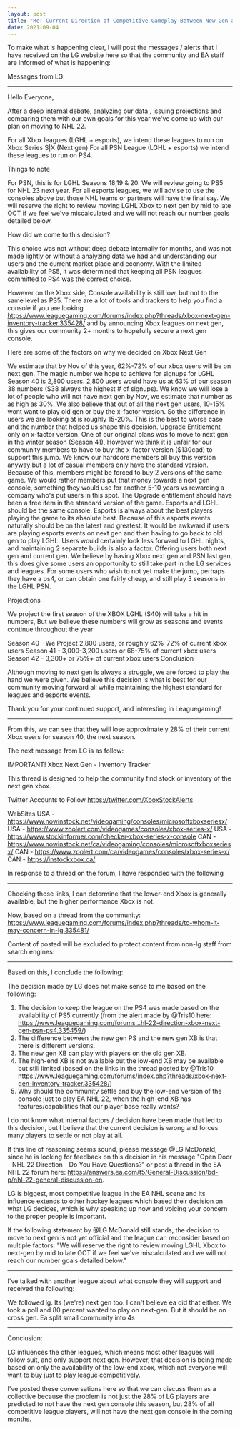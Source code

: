 ```yaml
---
layout: post
title: "Re: Current Direction of Competitive Gameplay Between New Gen and Old Gen Console.md"
date: 2021-09-04
---
```


To make what is happening clear, I will post the messages / alerts that I have received on the LG website here so that the community and EA staff are informed of what is happening: 

Messages from LG: 

----------------------------------------------------

Hello Everyone,

After a deep internal debate, analyzing our data , issuing projections and comparing them with our own goals for this year we've come up with our plan on moving to NHL 22.

For all Xbox leagues (LGHL + esports), we intend these leagues to run on Xbox Series S|X (Next gen)
For all PSN League (LGHL + esports) we intend these leagues to run on PS4.

Things to note

For PSN, this is for LGHL Seasons 18,19 & 20. We will review going to PS5 for NHL 23 next year.
For all esports leagues, we will advise to use the consoles above but those NHL teams or partners will have the final say.
We will reserve the right to review moving LGHL Xbox to next gen by mid to late OCT if we feel we've miscalculated and we will not reach our number goals detailed below.

How did we come to this decision?

This choice was not without deep debate internally for months, and was not made lightly or without a analyzing data we had and understanding our users and the current market place and economy.
With the limited availability of PS5, it was determined that keeping all PSN leagues committed to PS4 was the correct choice.

However on the Xbox side, Console availability is still low, but not to the same level as PS5. There are a lot of tools and trackers to help you find a console if you are looking
https://www.leaguegaming.com/forums/index.php?threads/xbox-next-gen-inventory-tracker.335428/
and by announcing Xbox leagues on next gen, this gives our community 2+ months to hopefully secure a next gen console.

Here are some of the factors on why we decided on Xbox Next Gen

We estimate that by Nov of this year, 62%-72% of our xbox users will be on next gen. The magic number we hope to achieve for signups for LGHL Season 40 is 2,800 users. 2,800 users would have us at 63% of our season 38 numbers (S38 always the highest # of signups).
We know we will lose a lot of people who will not have next gen by Nov, we estimate that number as as high as 30%. We also believe that out of all the next gen users, 10-15% wont want to play old gen or buy the x-factor version. So the difference in users we are looking at is roughly 15-20%. This is the best to worse case and the number that helped us shape this decision.
Upgrade Entitlement only on x-factor version. One of our original plans was to move to next gen in the winter season (Season 41), However we think it is unfair for our community members to have to buy the x-factor version ($130cad) to support this jump. We know our hardcore members all buy this version anyway but a lot of casual members only have the standard version. Because of this, members might be forced to buy 2 versions of the same game. We would rather members put that money towards a next gen console, something they would use for another 5-10 years vs rewarding a company who's put users in this spot. The Upgrade entitlement should have been a free item in the standard version of the game.
Esports and LGHL should be the same console. Esports is always about the best players playing the game to its absolute best. Because of this esports events naturally should be on the latest and greatest. It would be awkward if users are playing esports events on next gen and then having to go back to old gen to play LGHL. Users would certainly look less forward to LGHL nights, and maintaining 2 separate builds is also a factor.
Offering users both next gen and current gen. We believe by having Xbox next gen and PSN last gen, this does give some users an opportunity to still take part in the LG services and leagues. For some users who wish to not yet make the jump, perhaps they have a ps4, or can obtain one fairly cheap, and still play 3 seasons in the LGHL PSN.

Projections

We project the first season of the XBOX LGHL (S40) will take a hit in numbers, But we believe these numbers will grow as seasons and events continue throughout the year


Season 40 - We Project 2,800 users, or roughly 62%-72% of current xbox users
Season 41 - 3,000-3,200 users or 68-75% of current xbox users
Season 42 - 3,300+ or 75%+ of current xbox users
Conclusion

Although moving to next gen is always a struggle, we are forced to play the hand we were given. We believe this decision is what is best for our community moving forward all while maintaining the highest standard for leagues and esports events.

Thank you for your continued support, and interesting in Leaguegaming!

----------------------------------------------------

From this, we can see that they will lose approximately 28% of their current Xbox users for season 40, the next season. 

The next message from LG is as follow: 

IMPORTANT! Xbox Next Gen - Inventory Tracker

This thread is designed to help the community find stock or inventory of the next gen xbox.

Twitter Accounts to Follow
https://twitter.com/XboxStockAlerts

WebSites
USA - https://www.nowinstock.net/videogaming/consoles/microsoftxboxseriesx/
USA - https://www.zoolert.com/videogames/consoles/xbox-series-x/
USA - https://www.stockinformer.com/checker-xbox-series-x-console
CAN - https://www.nowinstock.net/ca/videogaming/consoles/microsoftxboxseriesx/
CAN - https://www.zoolert.com/ca/videogames/consoles/xbox-series-x/
CAN - https://instockxbox.ca/

 

In response to a thread on the forum, I have responded with the following


----------------------------------------------------

 

Checking those links, I can determine that the lower-end Xbox is generally available, but the higher performance Xbox is not. 

 

Now, based on a thread from the community: https://www.leaguegaming.com/forums/index.php?threads/to-whom-it-may-concern-in-lg.335481/

 

Content of posted will be excluded to protect content from non-lg staff from search engines: 

 

----------------------------------------------------

 

Based on this, I conclude the following: 

 

The decision made by LG does not make sense to me based on the following:

1. The decision to keep the league on the PS4 was made based on the availability of PS5 currently (from the alert made by @Tris10 here: https://www.leaguegaming.com/forums...hl-22-direction-xbox-next-gen-psn-ps4.335459/)
2. The difference between the new gen PS and the new gen XB is that there is different versions.
3. The new gen XB can play with players on the old gen XB.
4. The high-end XB is not available but the low-end XB may be available but still limited (based on the links in the thread posted by @Tris10 https://www.leaguegaming.com/forums/index.php?threads/xbox-next-gen-inventory-tracker.335428/)
5. Why should the community settle and buy the low-end version of the console just to play EA NHL 22, when the high-end XB has features/capabilities that our player base really wants?

I do not know what internal factors / decision have been made that led to this decision, but I believe that the current decision is wrong and forces many players to settle or not play at all.

If this line of reasoning seems sound, please message @LG McDonald, since he is looking for feedback on this decision in his message "Open Door - NHL 22 Direction - Do You Have Questions?" or post a thread in the EA NHL 22 forum here: https://answers.ea.com/t5/General-Discussion/bd-p/nhl-22-general-discussion-en.

LG is biggest, most competitive league in the EA NHL scene and its influence extends to other hockey leagues which based their decision on what LG decides, which is why speaking up now and voicing your concern to the proper people is important.

If the following statement by @LG McDonald still stands, the decision to move to next gen is not yet official and the league can reconsider based on multiple factors: "We will reserve the right to review moving LGHL Xbox to next-gen by mid to late OCT if we feel we've miscalculated and we will not reach our number goals detailed below."

 

----------------------------------------------------

 

I've talked with another league about what console they will support and received the following: 


We followed lg. Its (we're) next gen too. I can't believe ea did that either. We took a poll and 80 percent wanted to play on next-gen. But it should be on cross gen. Ea split small community into 4s

----------------------------------------------------

Conclusion: 

LG influences the other leagues, which means most other leagues will follow suit, and only support next gen. However, that decision is being made based on only the availability of the low-end xbox, which not everyone will want to buy just to play league competitively.

I've posted these conversations here so that we can discuss them as a collective because the problem is not just the 28% of LG players are predicted to not have the next gen console this season, but 28% of all competitive league players, will not have the next gen console in the coming months. 
